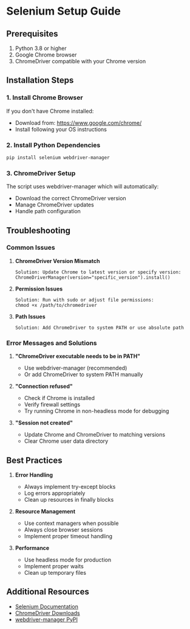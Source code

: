 # Selenium Setup Guide

## Prerequisites
1. Python 3.8 or higher
2. Google Chrome browser
3. ChromeDriver compatible with your Chrome version

## Installation Steps

### 1. Install Chrome Browser
If you don't have Chrome installed:
- Download from: https://www.google.com/chrome/
- Install following your OS instructions

### 2. Install Python Dependencies
```bash
pip install selenium webdriver-manager
```

### 3. ChromeDriver Setup
The script uses webdriver-manager which will automatically:
- Download the correct ChromeDriver version
- Manage ChromeDriver updates
- Handle path configuration

## Troubleshooting

### Common Issues

1. **ChromeDriver Version Mismatch**
   ```
   Solution: Update Chrome to latest version or specify version:
   ChromeDriverManager(version="specific_version").install()
   ```

2. **Permission Issues**
   ```
   Solution: Run with sudo or adjust file permissions:
   chmod +x /path/to/chromedriver
   ```

3. **Path Issues**
   ```
   Solution: Add ChromeDriver to system PATH or use absolute path
   ```

### Error Messages and Solutions

1. **"ChromeDriver executable needs to be in PATH"**
   - Use webdriver-manager (recommended)
   - Or add ChromeDriver to system PATH manually

2. **"Connection refused"**
   - Check if Chrome is installed
   - Verify firewall settings
   - Try running Chrome in non-headless mode for debugging

3. **"Session not created"**
   - Update Chrome and ChromeDriver to matching versions
   - Clear Chrome user data directory

## Best Practices

1. **Error Handling**
   - Always implement try-except blocks
   - Log errors appropriately
   - Clean up resources in finally blocks

2. **Resource Management**
   - Use context managers when possible
   - Always close browser sessions
   - Implement proper timeout handling

3. **Performance**
   - Use headless mode for production
   - Implement proper waits
   - Clean up temporary files

## Additional Resources
- [Selenium Documentation](https://www.selenium.dev/documentation/)
- [ChromeDriver Downloads](https://sites.google.com/chromium.org/driver/)
- [webdriver-manager PyPI](https://pypi.org/project/webdriver-manager/)
